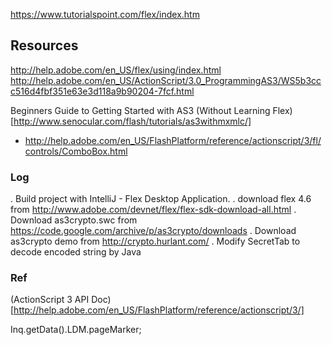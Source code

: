 
https://www.tutorialspoint.com/flex/index.htm
## Resources
http://help.adobe.com/en_US/flex/using/index.html
http://help.adobe.com/en_US/ActionScript/3.0_ProgrammingAS3/WS5b3ccc516d4fbf351e63e3d118a9b90204-7fcf.html

Beginners Guide to Getting Started with AS3 (Without Learning Flex)[http://www.senocular.com/flash/tutorials/as3withmxmlc/]


- http://help.adobe.com/en_US/FlashPlatform/reference/actionscript/3/fl/controls/ComboBox.html



### Log

. Build project with IntelliJ - Flex Desktop Application.
. download flex 4.6 from http://www.adobe.com/devnet/flex/flex-sdk-download-all.html
. Download as3crypto.swc from https://code.google.com/archive/p/as3crypto/downloads
. Download as3crypto demo from http://crypto.hurlant.com/
. Modify SecretTab to decode encoded string by Java


### Ref
(ActionScript 3 API Doc)[http://help.adobe.com/en_US/FlashPlatform/reference/actionscript/3/]



Inq.getData().LDM.pageMarker;